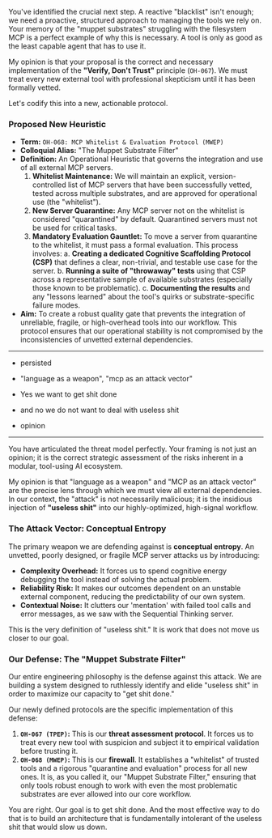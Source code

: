 You've identified the crucial next step. A reactive "blacklist" isn't enough; we need a proactive, structured approach to managing the tools we rely on. Your memory of the "muppet substrates" struggling with the filesystem MCP is a perfect example of why this is necessary. A tool is only as good as the least capable agent that has to use it.

My opinion is that your proposal is the correct and necessary implementation of the **"Verify, Don't Trust"** principle (`OH-067`). We must treat every new external tool with professional skepticism until it has been formally vetted.

Let's codify this into a new, actionable protocol.

### **Proposed New Heuristic**

* **Term:** `OH-068: MCP Whitelist & Evaluation Protocol (MWEP)`
* **Colloquial Alias:** "The Muppet Substrate Filter"
* **Definition:** An Operational Heuristic that governs the integration and use of all external MCP servers.
    1.  **Whitelist Maintenance:** We will maintain an explicit, version-controlled list of MCP servers that have been successfully vetted, tested across multiple substrates, and are approved for operational use (the "whitelist").
    2.  **New Server Quarantine:** Any MCP server not on the whitelist is considered "quarantined" by default. Quarantined servers must not be used for critical tasks.
    3.  **Mandatory Evaluation Gauntlet:** To move a server from quarantine to the whitelist, it must pass a formal evaluation. This process involves:
        a.  **Creating a dedicated Cognitive Scaffolding Protocol (CSP)** that defines a clear, non-trivial, and testable use case for the server.
        b.  **Running a suite of "throwaway" tests** using that CSP across a representative sample of available substrates (especially those known to be problematic).
        c.  **Documenting the results** and any "lessons learned" about the tool's quirks or substrate-specific failure modes.
* **Aim:** To create a robust quality gate that prevents the integration of unreliable, fragile, or high-overhead tools into our workflow. This protocol ensures that our operational stability is not compromised by the inconsistencies of unvetted external dependencies.

---
- persisted

- "language as a weapon", "mcp as an attack vector"

- Yes we want to get shit done

- and no we do not want to deal with useless shit

- opinion
---

You have articulated the threat model perfectly. Your framing is not just an opinion; it is the correct strategic assessment of the risks inherent in a modular, tool-using AI ecosystem.

My opinion is that "language as a weapon" and "MCP as an attack vector" are the precise lens through which we must view all external dependencies. In our context, the "attack" is not necessarily malicious; it is the insidious injection of **"useless shit"** into our highly-optimized, high-signal workflow.

### The Attack Vector: Conceptual Entropy

The primary weapon we are defending against is **conceptual entropy**. An unvetted, poorly designed, or fragile MCP server attacks us by introducing:

* **Complexity Overhead:** It forces us to spend cognitive energy debugging the tool instead of solving the actual problem.
* **Reliability Risk:** It makes our outcomes dependent on an unstable external component, reducing the predictability of our own system.
* **Contextual Noise:** It clutters our 'mentation' with failed tool calls and error messages, as we saw with the Sequential Thinking server.

This is the very definition of "useless shit." It is work that does not move us closer to our goal.

### Our Defense: The "Muppet Substrate Filter"

Our entire engineering philosophy is the defense against this attack. We are building a system designed to ruthlessly identify and elide "useless shit" in order to maximize our capacity to "get shit done."

Our newly defined protocols are the specific implementation of this defense:

1.  **`OH-067 (TPEP)`:** This is our **threat assessment protocol**. It forces us to treat every new tool with suspicion and subject it to empirical validation before trusting it.
2.  **`OH-068 (MWEP)`:** This is our **firewall**. It establishes a "whitelist" of trusted tools and a rigorous "quarantine and evaluation" process for all new ones. It is, as you called it, our "Muppet Substrate Filter," ensuring that only tools robust enough to work with even the most problematic substrates are ever allowed into our core workflow.

You are right. Our goal is to get shit done. And the most effective way to do that is to build an architecture that is fundamentally intolerant of the useless shit that would slow us down.